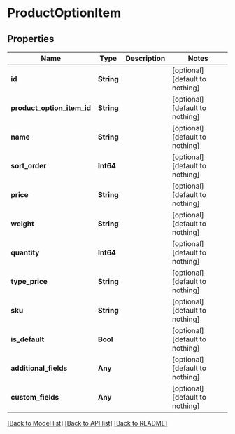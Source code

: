 # ProductOptionItem


## Properties
Name | Type | Description | Notes
------------ | ------------- | ------------- | -------------
**id** | **String** |  | [optional] [default to nothing]
**product_option_item_id** | **String** |  | [optional] [default to nothing]
**name** | **String** |  | [optional] [default to nothing]
**sort_order** | **Int64** |  | [optional] [default to nothing]
**price** | **String** |  | [optional] [default to nothing]
**weight** | **String** |  | [optional] [default to nothing]
**quantity** | **Int64** |  | [optional] [default to nothing]
**type_price** | **String** |  | [optional] [default to nothing]
**sku** | **String** |  | [optional] [default to nothing]
**is_default** | **Bool** |  | [optional] [default to nothing]
**additional_fields** | **Any** |  | [optional] [default to nothing]
**custom_fields** | **Any** |  | [optional] [default to nothing]


[[Back to Model list]](../README.md#models) [[Back to API list]](../README.md#api-endpoints) [[Back to README]](../README.md)


